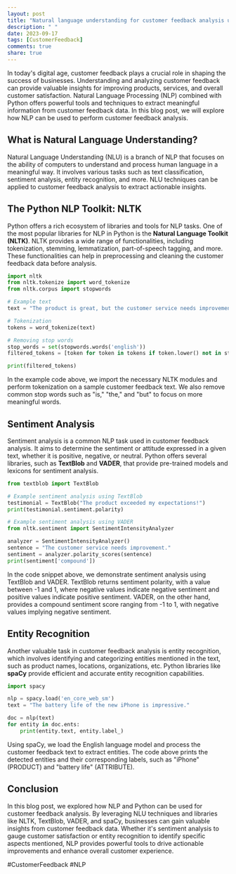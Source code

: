 ```yaml
---
layout: post
title: "Natural language understanding for customer feedback analysis using NLP and python"
description: " "
date: 2023-09-17
tags: [CustomerFeedback]
comments: true
share: true
---
```


In today's digital age, customer feedback plays a crucial role in shaping the success of businesses. Understanding and analyzing customer feedback can provide valuable insights for improving products, services, and overall customer satisfaction. Natural Language Processing (NLP) combined with Python offers powerful tools and techniques to extract meaningful information from customer feedback data. In this blog post, we will explore how NLP can be used to perform customer feedback analysis.

## What is Natural Language Understanding?

Natural Language Understanding (NLU) is a branch of NLP that focuses on the ability of computers to understand and process human language in a meaningful way. It involves various tasks such as text classification, sentiment analysis, entity recognition, and more. NLU techniques can be applied to customer feedback analysis to extract actionable insights.

## The Python NLP Toolkit: NLTK

Python offers a rich ecosystem of libraries and tools for NLP tasks. One of the most popular libraries for NLP in Python is the **Natural Language Toolkit (NLTK)**. NLTK provides a wide range of functionalities, including tokenization, stemming, lemmatization, part-of-speech tagging, and more. These functionalities can help in preprocessing and cleaning the customer feedback data before analysis.

```python
import nltk
from nltk.tokenize import word_tokenize
from nltk.corpus import stopwords

# Example text
text = "The product is great, but the customer service needs improvement."

# Tokenization
tokens = word_tokenize(text)

# Removing stop words
stop_words = set(stopwords.words('english'))
filtered_tokens = [token for token in tokens if token.lower() not in stop_words]

print(filtered_tokens)
```

In the example code above, we import the necessary NLTK modules and perform tokenization on a sample customer feedback text. We also remove common stop words such as "is," "the," and "but" to focus on more meaningful words.

## Sentiment Analysis

Sentiment analysis is a common NLP task used in customer feedback analysis. It aims to determine the sentiment or attitude expressed in a given text, whether it is positive, negative, or neutral. Python offers several libraries, such as **TextBlob** and **VADER**, that provide pre-trained models and lexicons for sentiment analysis.

```python
from textblob import TextBlob

# Example sentiment analysis using TextBlob
testimonial = TextBlob("The product exceeded my expectations!")
print(testimonial.sentiment.polarity)

# Example sentiment analysis using VADER
from nltk.sentiment import SentimentIntensityAnalyzer

analyzer = SentimentIntensityAnalyzer()
sentence = "The customer service needs improvement."
sentiment = analyzer.polarity_scores(sentence)
print(sentiment['compound'])
```

In the code snippet above, we demonstrate sentiment analysis using TextBlob and VADER. TextBlob returns sentiment polarity, with a value between -1 and 1, where negative values indicate negative sentiment and positive values indicate positive sentiment. VADER, on the other hand, provides a compound sentiment score ranging from -1 to 1, with negative values implying negative sentiment.

## Entity Recognition

Another valuable task in customer feedback analysis is entity recognition, which involves identifying and categorizing entities mentioned in the text, such as product names, locations, organizations, etc. Python libraries like **spaCy** provide efficient and accurate entity recognition capabilities.

```python
import spacy

nlp = spacy.load('en_core_web_sm')
text = "The battery life of the new iPhone is impressive."

doc = nlp(text)
for entity in doc.ents:
    print(entity.text, entity.label_)
```

Using spaCy, we load the English language model and process the customer feedback text to extract entities. The code above prints the detected entities and their corresponding labels, such as "iPhone" (PRODUCT) and "battery life" (ATTRIBUTE).

## Conclusion

In this blog post, we explored how NLP and Python can be used for customer feedback analysis. By leveraging NLU techniques and libraries like NLTK, TextBlob, VADER, and spaCy, businesses can gain valuable insights from customer feedback data. Whether it's sentiment analysis to gauge customer satisfaction or entity recognition to identify specific aspects mentioned, NLP provides powerful tools to drive actionable improvements and enhance overall customer experience.

#CustomerFeedback #NLP
